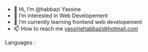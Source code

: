 - 👋 Hi, I’m @habbazi Yassine
- 👀 I’m interested in Web Developement
- 🌱 I’m currently learning frontend web developement
- 📫 How to reach me yassinehabbazi@hotmail.com

Languages :


